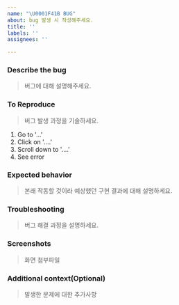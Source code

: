 ```yaml
---
name: "\U0001F41B BUG"
about: bug 발생 시 작성해주세요.
title: ''
labels: ''
assignees: ''

---
```


### Describe the bug
> 버그에 대해 설명해주세요.

### To Reproduce
> 버그 발생 과정을 기술하세요.
1. Go to '...'
2. Click on '....'
3. Scroll down to '....'
4. See error

### Expected behavior
> 본래 작동할 것이라 예상했던 구현 결과에 대해 설명하세요. 

### Troubleshooting
> 버그 해결 과정을 설명하세요.


### Screenshots
> 화면 첨부파일

### Additional context(Optional)
> 발생한 문제에 대한 추가사항
